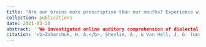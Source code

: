 ```yaml
---
title: "Are our brains more prescriptive than our mouths? Experience with dialectal variation in syntax differentially impacts ERPs and behavior"
collection: publications
date: 2021-03-20
abstract: ''We investigated online auditory comprehension of dialectal variation in English syntax with event-related potential (ERP) analysis of electroencephalographic data. The syntactic variant under investigation was the double modal, comprising two consecutive auxiliary verbs (e.g., *might could*). This construction appears across subregional dialects of Southern United States English and expresses indirectness or uncertainty. We compared processing of sentences with attested double modals and single modals in two groups of young adult participants: listeners who were either familiar (Southern) or unfamiliar (Unmarked) with double modal constructions. Both Southern and Unmarked listeners engaged rapid error detection (early anterior negativity) and sentence-level reanalysis (P600) in response to attested double modals, relative to single modals. Offline acceptability and intelligibility judgments reflected dialect familiarity, contrary to the ERP data. We interpret these findings in relation to usage-based and socially weighted theories of language processing, which together capture the effects of frequency and standard language ideology."
citation: '<b>Zaharchuk, H. A.</b>, Shevlin, A., & Van Hell, J. G. (under review). Are our brains more prescriptive than our mouths? Experience with dialectal variation in syntax differentially impacts ERPs and behavior. <i>Brain and Language</i>.'
---
```


